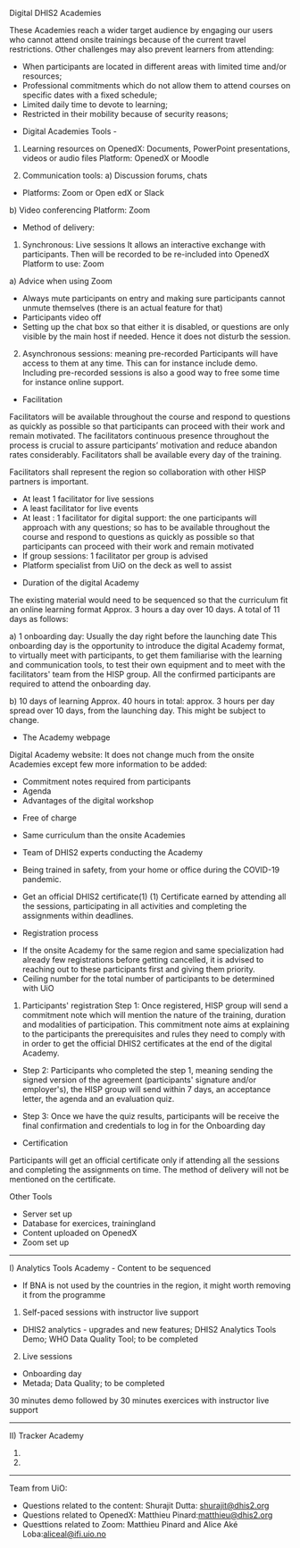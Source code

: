 Digital DHIS2 Academies 

These Academies reach a wider target audience by engaging our users who cannot attend onsite trainings because of the current 
travel restrictions. Other challenges may also prevent learners from attending:
- When participants are located in different areas with limited time and/or resources;
- Professional commitments which do not allow them to attend courses on specific dates with a fixed schedule; 
- Limited daily time to devote to learning;
- Restricted in their mobility because of security reasons;


* Digital Academies Tools - 

1) Learning resources on OpenedX: Documents, PowerPoint presentations, videos or audio files
Platform: OpenedX or Moodle

2) Communication tools:
a) Discussion forums, chats
- Platforms: Zoom or Open edX or Slack

b) Video conferencing 
Platform: Zoom


* Method of delivery: 

1) Synchronous: Live sessions
It allows an interactive exchange with participants. Then will be recorded to be re-included into OpenedX
Platform to use: Zoom

a) Advice when using Zoom
-	Always mute participants on entry and making sure participants cannot unmute themselves (there is an actual feature for that)
- Participants video off
-	Setting up the chat box so that either it is disabled, or questions are only visible by the main host if needed. 
Hence it does not disturb the session.

2) Asynchronous sessions: meaning pre-recorded
Participants will have access to them at any time. This can for instance include demo. 
Including pre-recorded sessions is also a good way to free some time for instance online support.


* Facilitation

Facilitators will be available throughout the course and respond to questions as quickly as possible so that participants can 
proceed with their work and remain motivated. 
The facilitators continuous presence throughout the process is crucial to assure participants’ motivation and reduce abandon rates 
considerably. Facilitators shall be available every day of the training.

Facilitators shall represent the region so collaboration with other HISP partners is important.

- At least 1 facilitator for live sessions
- A least facilitator for live events
- At least : 1 facilitator for digital support: the one participants will approach with any questions; so has to be available throughout the course and respond to questions as quickly as possible so that participants can proceed with their work and remain motivated 
- If group sessions: 1 facilitator per group is advised
- Platform specialist from UiO on the deck as well to assist


* Duration of the digital Academy

The existing material would need to be sequenced so that the curriculum fit an online learning format
Approx. 3 hours a day over 10 days. A total of 11 days as follows:

a) 1 onboarding day: Usually the day right before the launching date
This onboarding day is the opportunity to introduce the digital Academy format, to virtually meet with participants, 
to get them familiarise with the learning and communication tools, to test their own equipment and to meet with the facilitators' team
from the HISP group. All the confirmed participants are required to attend the onboarding day.

b) 10 days of learning
Approx. 40 hours in total: approx. 3 hours per day spread over 10 days, from the launching day. This might be subject to change. 


* The Academy webpage

Digital Academy website: It does not change much from the onsite Academies except few more information to be added:
- Commitment notes required from participants
- Agenda
- Advantages of the digital workshop
* Free of charge
* Same curriculum than the onsite Academies
* Team of DHIS2 experts conducting the Academy
* Being trained in safety, from your home or office during the COVID-19 pandemic.
* Get an official DHIS2 certificate(1)
(1) Certificate earned by attending all the sessions, participating in all activities and completing the assignments within deadlines.


* Registration process

- If the onsite Academy for the same region and same specialization had already few registrations before getting cancelled, it is advised to
reaching out to these participants first and giving them priority.
- Ceiling number for the total number of participants to be determined with UiO

1) Participants' registration
Step 1: Once registered, HISP group will send a commitment note which will mention the nature of the training, duration and 
modalities of participation. This commitment note aims at explaining to the participants the prerequisites and rules they need to comply
with in order to get the official DHIS2 certificates at the end of the digital Academy.

- Step 2: Participants who completed the step 1, meaning sending the signed version of the agreement (participants' signature and/or 
employer's), the HISP group will send within 7 days, an acceptance letter, the agenda and an evaluation quiz. 

- Step 3: Once we have the quiz results, participants will be receive the final confirmation and credentials to log in for the 
Onboarding day


* Certification

Participants will get an official certificate only if attending all the sessions and completing the assignments on time. 
The method of delivery will not be mentioned on the certificate.

Other Tools
- Server set up
- Database for exercices, trainingland 
- Content uploaded on OpenedX
- Zoom set up

--------------------------------------------------------------------
I) Analytics Tools Academy - Content to be sequenced
- If BNA is not used by the countries in the region, it might worth removing it from the programme

1) Self-paced sessions with instructor live support
- DHIS2 analytics - upgrades and new features; DHIS2 Analytics Tools Demo; WHO Data Quality Tool; to be completed

2) Live sessions
- Onboarding day 
- Metada; Data Quality; to be completed

30 minutes demo followed by 30 minutes exercices with instructor live support

----------------------------------------------------------------------------

II) Tracker Academy

1) 

2) 


----------------------------------------------------------------------------

Team from UiO:
- Questions related to the content: Shurajit Dutta: shurajit@dhis2.org
- Questions related to OpenedX: Matthieu Pinard:matthieu@dhis2.org
- Questtions related to Zoom: Matthieu Pinard and Alice Aké Loba:aliceal@ifi.uio.no


